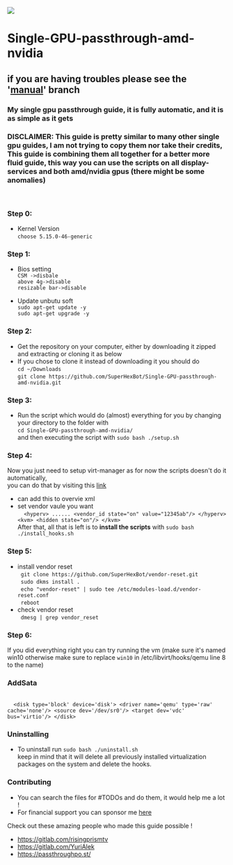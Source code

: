 <p align="left">
   <a href="https://discord.gg/ZpXvd2RJVz"><img src="https://img.shields.io/badge/discord-join-7289DA.svg?logo=discord&longCache=true&style=flat" /></a>
</p>

# Single-GPU-passthrough-amd-nvidia

## if you are having troubles please see the '[manual](https://github.com/wabulu/Single-GPU-passthrough-amd-nvidia/tree/3d8666e66d009493a3f5b574bdba15954ed86af5)' branch

### My single gpu passthrough guide, it is fully automatic, and it is as simple as it gets

### DISCLAIMER: This guide is pretty similar to many other single gpu guides, I am not trying to copy them nor take their credits, This guide is combining them all together for a better more fluid guide, this way you can use the scripts on all display-services and both amd/nvidia gpus (there might be some anomalies)

<br />



###
### Step 0:

- Kernel Version <br />
  ```choose 5.15.0-46-generic```<br />
  
  
###
### Step 1:

- Bios setting <br />
  ```CSM ->disbale ```<br />
  ```above 4g->disable```<br />
  ```resizable bar->disable```<br />
  
- Update unbutu soft <br />
  ```sudo apt-get update -y ```<br />
  ```sudo apt-get upgrade -y```<br />

###
### Step 2:

- Get the repository on your computer, either by downloading it zipped and extracting or cloning it as below
- If you chose to clone it instead of downloading it you should do <br />
  ```cd ~/Downloads ```<br />
  ```git clone https://github.com/SuperHexBot/Single-GPU-passthrough-amd-nvidia.git```<br />


### Step 3:

- Run the script which would do (almost) everything for you by changing your directory to the folder with <br/>
  ``cd Single-GPU-passthrough-amd-nvidia/ ``<br/>
  and then executing the script with ``sudo bash ./setup.sh`` <br/>

### Step 4:

Now you just need to setup virt-manager as for now the scripts doesn't do it automatically, <br/>
you can do that by visiting
this <a href="https://gitlab.com/risingprismtv/single-gpu-passthrough/-/wikis/5)-Configuring-Virtual-Machine-Manager">
link</a>

- can add this to overvie xml
- set vendor vaule you want <br/>``` 
      <hyperv>
      ......
      <vendor_id state="on" value="12345ab"/>
    </hyperv>
    <kvm>
      <hidden state="on"/>
    </kvm>```
    <br />
After that, all that is left is to **install the scripts** with ``sudo bash ./install_hooks.sh``


### Step 5:
- install vendor reset <br />
  ``` git clone https://github.com/SuperHexBot/vendor-reset.git```<br />
  ``` sudo dkms install .```<br />
  ``` echo "vendor-reset" | sudo tee /etc/modules-load.d/vendor-reset.conf```<br />
  ``` reboot```<br />
- check vendor reset <br />
 ``` dmesg | grep vendor_reset```<br />


### Step 6:

If you did everything right you can try running the vm (make sure it's named win10 otherwise make sure to replace `win10` in /etc/libvirt/hooks/qemu line 8 to the name) 
### AddSata

<br/>``` 
      <disk type='block' device='disk'>
      <driver name='qemu' type='raw' cache='none'/>
      <source dev='/dev/sr0'/>
      <target dev='vdc' bus='virtio'/>
      </disk>```
    <br />

### Uninstalling
- To uninstall run ``sudo bash ./uninstall.sh`` <br>
keep in mind that it will delete all previously installed virtualization packages on the system and delete the hooks.

### Contributing

- You can search the files for #TODOs and do them, it would help me a lot !
- For financial support you can sponsor me [here](https://github.com/sponsors/wabulu)

Check out these amazing people who made this guide possible !

- https://gitlab.com/risingprismtv
- https://gitlab.com/YuriAlek
- https://passthroughpo.st/
